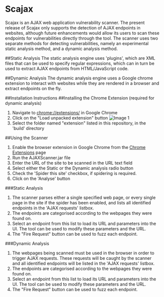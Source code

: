 # Scajax
Scajax is an AJAX web application vulnerability scanner. The present release of Scajax only supports the detection of AJAX endpoints in websites, although future enhancements would allow its users to scan these endpoints for vulnerabilities directly through the tool. The scanner uses two separate methods for detecting vulnerabilities, namely an experimental static analysis method, and a dynamic analysis method.

##Static Analysis
The static analysis engine uses 'plugins', which are XML files that can be used to specify regular expressions, which can in turn be used to extract AJAX endpoints from HTML/JavaScript code.

##Dynamic Analysis
The dynamic analysis engine uses a Google chrome extension to interact with websites while they are rendered in a browser and extract endpoints on the fly.

##Installation Instructions
##Installing the Chrome Extension (required for dynamic analysis)
1. Navigate to [chrome://extensions/](chrome://extensions/) in Google Chrome
2. Click on the "Load unpacked extension" button
![Image 1](https://github.com/AdityaDamodaran/Scajax/tree/master/doc/screenshots/img1.png)
3. Select the folder named "extension" listed in this repository, in the 'build' directory

##Using the Scanner
1. Enable the browser extension in Google Chrome from the [Chrome Extensions](chrome://extensions/) page
2. Run the AJAXScanner.jar file
3. Enter the URL of the site to be scanned in the URL text field
4. Select either the Static or the Dynamic analysis radio button
5. Check the 'Spider this site' checkbox, if spidering is required.
6. Click on the 'Analyse' button

###Static Analysis
1. The scanner parses either a single specified web page, or every single page in the site if the spider has been enabled, and lists all identified endpoints in the 'AJAX requests' listbox. 
2. The endpoints are categorised according to the webpages they were found on.
3. Select an endpoint from this list to load its URL and parameters into the UI. The tool can be used to modify these parameters and the URL.
4. The "Fire Request" button can be used to fuzz each endpoint.

###Dynamic Analysis
1. The webpages being scanned must be used in the browser in order to trigger AJAX requests. These requests will be caught by the scanner and all identified endpoints will be listed in the 'AJAX requests' listbox. 
2. The endpoints are categorised according to the webpages they were found on.
3. Select an endpoint from this list to load its URL and parameters into the UI. The tool can be used to modify these parameters and the URL.
4. The "Fire Request" button can be used to fuzz each endpoint.

